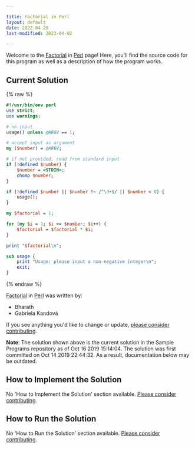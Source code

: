```yaml
---

title: Factorial in Perl
layout: default
date: 2022-04-28
last-modified: 2023-04-02

---
```


Welcome to the [Factorial](https://sampleprograms.io/projects/factorial) in [Perl](https://sampleprograms.io/languages/perl) page! Here, you'll find the source code for this program as well as a description of how the program works.

## Current Solution

{% raw %}

```perl
#!/usr/bin/env perl
use strict;
use warnings;

# no input
usage() unless @ARGV == 1;

# accept input as argument
my ($number) = @ARGV;

# if not provided, read from standard input
if (!defined $number) {
	$number = <STDIN>;
	chomp $number;
}

if (!defined $number || $number !~ /^\d+$/ || $number < 0) {
	usage();
}

my $factorial = 1;

for (my $i = 1; $i <= $number; $i++) {
	$factorial = $factorial * $i;
}

print "$factorial\n";

sub usage {
	print "Usage: please input a non-negative integer\n";
	exit;
}
```

{% endraw %}

[Factorial](https://sampleprograms.io/projects/factorial) in [Perl](https://sampleprograms.io/languages/perl) was written by:

- Bharath
- Gabriela Kandová

If you see anything you'd like to change or update, [please consider contributing](https://github.com/TheRenegadeCoder/sample-programs).

**Note**: The solution shown above is the current solution in the Sample Programs repository as of Oct 16 2019 15:14:04. The solution was first committed on Oct 14 2019 22:44:32. As a result, documentation below may be outdated.

## How to Implement the Solution

No 'How to Implement the Solution' section available. [Please consider contributing](https://github.com/TheRenegadeCoder/sample-programs-website).

## How to Run the Solution

No 'How to Run the Solution' section available. [Please consider contributing](https://github.com/TheRenegadeCoder/sample-programs-website).